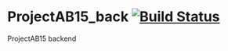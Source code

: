 # ProjectAB15_back [![Build Status](https://travis-ci.org/nedblu/ProjectAB15_back.svg?branch=v1.1-beta)](https://travis-ci.org/nedblu/ProjectAB15_back)
ProjectAB15 backend

